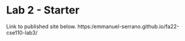 # Lab 2 - Starter

Link to published site below.
https:/emmanuel-serrano.github.io/fa22-cse110-lab3/
